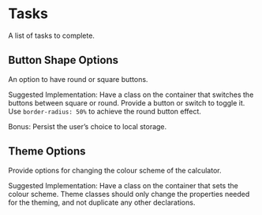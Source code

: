 # Tasks

A list of tasks to complete.

## Button Shape Options

An option to have round or square buttons.

Suggested Implementation: Have a class on the container that switches the buttons between square or round. Provide a button or switch to toggle it. Use `border-radius: 50%` to achieve the round button effect.

Bonus: Persist the user’s choice to local storage.

## Theme Options

Provide options for changing the colour scheme of the calculator.

Suggested Implementation: Have a class on the container that sets the colour scheme. Theme classes should only change the properties needed for the theming, and not duplicate any other declarations.
